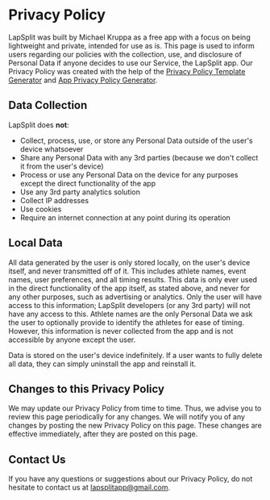 # Privacy Policy
LapSplit was built by Michael Kruppa as a free app with a focus on being lightweight and private, intended for use as is. This page is used to inform users regarding our policies with the collection, use, and disclosure of Personal Data if anyone decides to use our Service, the LapSplit app. Our Privacy Policy was created with the help of the [Privacy Policy Template Generator](https://www.privacypolicytemplate.net/) and [App Privacy Policy Generator](https://app-privacy-policy-generator.firebaseapp.com/).

## Data Collection
LapSplit does **not**:
- Collect, process, use, or store any Personal Data outside of the user's device whatsoever
- Share any Personal Data with any 3rd parties (because we don't collect it from the user's device)
- Process or use any Personal Data on the device for any purposes except the direct functionality of the app
- Use any 3rd party analytics solution
- Collect IP addresses
- Use cookies
- Require an internet connection at any point during its operation


## Local Data
All data generated by the user is only stored locally, on the user's device itself, and never transmitted off of it. This includes athlete names, event names, user preferences, and all timing results. This data is only ever used in the direct functionality of the app itself, as stated above, and never for any other purposes, such as advertising or analytics. Only the user will have access to this information; LapSplit developers (or any 3rd party) will not have any access to this. Athlete names are the only Personal Data we ask the user to optionally provide to identify the athletes for ease of timing. However, this information is never collected from the app and is not accessible by anyone except the user. 

Data is stored on the user's device indefinitely. If a user wants to fully delete all data, they can simply uninstall the app and reinstall it. 

## Changes to this Privacy Policy
We may update our Privacy Policy from time to time. Thus, we advise you to review this page periodically for any changes. We will notify you of any changes by posting the new Privacy Policy on this page. These changes are effective immediately, after they are posted on this page.

## Contact Us
If you have any questions or suggestions about our Privacy Policy, do not hesitate to contact us at lapsplitapp@gmail.com.


